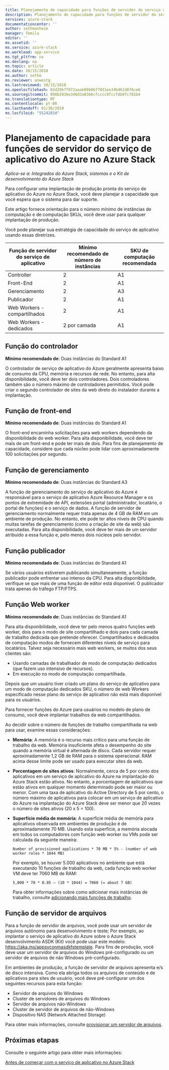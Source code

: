 ```yaml
---
title: Planejamento de capacidade para funções de servidor do serviço de aplicativo do Azure no Azure Stack | Microsoft Docs
description: Planejamento de capacidade para funções de servidor do serviço de aplicativo do Azure no Azure Stack
services: azure-stack
documentationcenter: ''
author: sethmanheim
manager: femila
editor: ''
ms.assetid: ''
ms.service: azure-stack
ms.workload: app-service
ms.tgt_pltfrm: na
ms.devlang: na
ms.topic: article
ms.date: 10/15/2018
ms.author: sethm
ms.reviewer: anwestg
ms.lastreviewed: 10/15/2018
ms.openlocfilehash: 03d29b7f072aaab09b0677031ee34bd61d876ce6
ms.sourcegitcommit: 898b2936e3d6d3a8366cfcccc0fccfdb0fc781b4
ms.translationtype: MT
ms.contentlocale: pt-BR
ms.lasthandoff: 01/30/2019
ms.locfileid: "55242834"
---
```

# <a name="capacity-planning-for-azure-app-service-server-roles-in-azure-stack"></a>Planejamento de capacidade para funções de servidor do serviço de aplicativo do Azure no Azure Stack

*Aplica-se a: Integrados do Azure Stack, sistemas e o Kit de desenvolvimento do Azure Stack*

Para configurar uma implantação de produção pronta do serviço de aplicativo do Azure no Azure Stack, você deve planejar a capacidade que você espera que o sistema para dar suporte.  

Este artigo fornece orientação para o número mínimo de instâncias de computação e de computação SKUs, você deve usar para qualquer implantação de produção.

Você pode planejar sua estratégia de capacidade do serviço de aplicativo usando essas diretrizes.

| Função de servidor do serviço de aplicativo | Mínimo recomendado de número de instâncias | SKU de computação recomendada|
| --- | --- | --- |
| Controller | 2 | A1 |
| Front-End | 2 | A1 |
| Gerenciamento | 2 | A3 |
| Publicador | 2 | A1 |
| Web Workers - compartilhados | 2 | A1 |
| Web Workers - dedicados | 2 por camada | A1 |

## <a name="controller-role"></a>Função do controlador

**Mínimo recomendado de**: Duas instâncias do Standard A1

O controlador de serviço de aplicativo do Azure geralmente apresenta baixo de consumo da CPU, memória e recursos de rede. No entanto, para alta disponibilidade, você deve ter dois controladores. Dois controladores também são o número máximo de controladores permitidos. Você pode criar o segundo controlador de sites da web direto do instalador durante a implantação.

## <a name="front-end-role"></a>Função de front-end

**Mínimo recomendado de**: Duas instâncias do Standard A1

O front-end encaminha solicitações para web workers dependendo da disponibilidade do web worker. Para alta disponibilidade, você deve ter mais de um front-end e pode ter mais de dois. Para fins de planejamento de capacidade, considere que cada núcleo pode lidar com aproximadamente 100 solicitações por segundo.

## <a name="management-role"></a>Função de gerenciamento

**Mínimo recomendado de**: Duas instâncias do Standard A3

A função de gerenciamento do serviço de aplicativo do Azure é responsável para o serviço de aplicativo Azure Resource Manager e os pontos de extremidade de API, extensões portal (administrador, locatário, o portal de funções) e o serviço de dados. A função de servidor de gerenciamento normalmente requer trata apenas de 4 GB de RAM em um ambiente de produção. No entanto, ele pode ter altos níveis de CPU quando muitas tarefas de gerenciamento (como a criação de site da web) são executadas. Para alta disponibilidade, você deve ter mais de um servidor atribuído a essa função e, pelo menos dois núcleos pelo servidor.

## <a name="publisher-role"></a>Função publicador

**Mínimo recomendado de**: Duas instâncias do Standard A1

Se vários usuários estiverem publicando simultaneamente, a função publicador pode enfrentar uso intenso da CPU. Para alta disponibilidade, verifique se que mais de uma função de editor está disponível. O publicador trata apenas do tráfego FTP/FTPS.

## <a name="web-worker-role"></a>Função Web worker

**Mínimo recomendado de**: Duas instâncias do Standard A1

Para alta disponibilidade, você deve ter pelo menos quatro funções web worker, dois para o modo de site compartilhado e dois para cada camada de trabalho dedicada que pretende oferecer. Compartilhados e dedicados de computação modos de fornecem diferentes níveis de serviço para locatários. Talvez seja necessário mais web workers, se muitos dos seus clientes são:

- Usando camadas de trabalhador de modo de computação dedicados (que fazem uso intensivo de recursos).
- Em execução no modo de computação compartilhada.

Depois que um usuário tiver criado um plano do serviço de aplicativo para um modo de computação dedicados SKU, o número de web Workers especificado nesse plano do serviço de aplicativo não está mais disponível para os usuários.

Para fornecer funções do Azure para usuários no modelo de plano de consumo, você deve implantar trabalhos da web compartilhados.

Ao decidir sobre o número de funções de trabalho compartilhada na web para usar, examine essas considerações:

- **Memória**: A memória é o recurso mais crítico para uma função de trabalho da web. Memória insuficiente afeta o desempenho do site quando a memória virtual é alternada de disco. Cada servidor requer aproximadamente 1,2 GB de RAM para o sistema operacional. RAM acima desse limite pode ser usado para executar sites da web.
- **Porcentagem de sites ativos**: Normalmente, cerca de 5 por cento dos aplicativos em um serviço de aplicativo do Azure na implantação do Azure Stack estão ativos. No entanto, a porcentagem de aplicativos que estão ativos em qualquer momento determinado pode ser maior ou menor. Com uma taxa de aplicativo do Active Directory de 5 por cento, o número máximo de aplicativos para colocar em um serviço de aplicativo do Azure na implantação do Azure Stack deve ser menor que 20 vezes o número de sites ativos (20 x 5 = 100).
- **Superfície média de memória**: A superfície média de memória para aplicativos observada em ambientes de produção é de aproximadamente 70 MB. Usando esta superfície, a memória alocada em todos os computadores com função web worker ou VMs pode ser calculada da seguinte maneira:

   `Number of provisioned applications * 70 MB * 5% - (number of web worker roles * 1044 MB)`

   Por exemplo, se houver 5.000 aplicativos no ambiente que está executando 10 funções de trabalho da web, cada função web worker VM deve ter 7060 MB de RAM:

   `5,000 * 70 * 0.05 – (10 * 1044) = 7060 (= about 7 GB)`

   Para obter informações sobre como adicionar mais instâncias de trabalho, consulte [adicionando mais funções de trabalho](azure-stack-app-service-add-worker-roles.md).

## <a name="file-server-role"></a>Função de servidor de arquivos

Para a função de servidor de arquivos, você pode usar um servidor de arquivos autônomo para desenvolvimento e teste; Por exemplo, ao implantar o serviço de aplicativo do Azure sobre o Azure Stack desenvolvimento ASDK (Kit) você pode usar este modelo: https://aka.ms/appsvconmasdkfstemplate. Para fins de produção, você deve usar um servidor de arquivos do Windows pré-configurado ou um servidor de arquivos de não Windows pré-configurado.

Em ambientes de produção, a função de servidor de arquivos apresenta e/s de disco intensiva. Como ela abriga todos os arquivos de conteúdo e de aplicativos para sites de usuário, você deve pré-configurar um dos seguintes recursos para esta função:

- Servidor de arquivos do Windows
- Cluster de servidores de arquivos do Windows
- Servidor de arquivos não-Windows
- Cluster de servidor de arquivos de não-Windows
- Dispositivo NAS (Network Attached Storage)

Para obter mais informações, consulte [provisionar um servidor de arquivos](azure-stack-app-service-before-you-get-started.md#prepare-the-file-server).

## <a name="next-steps"></a>Próximas etapas

Consulte o seguinte artigo para obter mais informações:

[Antes de começar com o serviço de aplicativo no Azure Stack](azure-stack-app-service-before-you-get-started.md)
